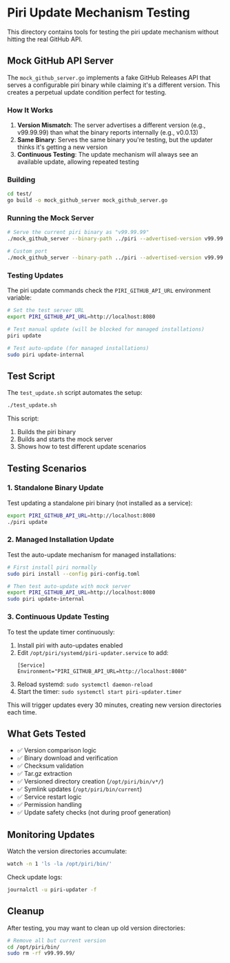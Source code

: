 # Piri Update Mechanism Testing

This directory contains tools for testing the piri update mechanism without hitting the real GitHub API.

## Mock GitHub API Server

The `mock_github_server.go` implements a fake GitHub Releases API that serves a configurable piri binary while claiming it's a different version. This creates a perpetual update condition perfect for testing.

### How It Works

1. **Version Mismatch**: The server advertises a different version (e.g., v99.99.99) than what the binary reports internally (e.g., v0.0.13)
2. **Same Binary**: Serves the same binary you're testing, but the updater thinks it's getting a new version
3. **Continuous Testing**: The update mechanism will always see an available update, allowing repeated testing

### Building

```bash
cd test/
go build -o mock_github_server mock_github_server.go
```

### Running the Mock Server

```bash
# Serve the current piri binary as "v99.99.99"
./mock_github_server --binary-path ../piri --advertised-version v99.99.99

# Custom port
./mock_github_server --binary-path ../piri --advertised-version v99.99.99 --port 9090
```

### Testing Updates

The piri update commands check the `PIRI_GITHUB_API_URL` environment variable:

```bash
# Set the test server URL
export PIRI_GITHUB_API_URL=http://localhost:8080

# Test manual update (will be blocked for managed installations)
piri update

# Test auto-update (for managed installations)
sudo piri update-internal
```

## Test Script

The `test_update.sh` script automates the setup:

```bash
./test_update.sh
```

This script:
1. Builds the piri binary
2. Builds and starts the mock server
3. Shows how to test different update scenarios

## Testing Scenarios

### 1. Standalone Binary Update
Test updating a standalone piri binary (not installed as a service):

```bash
export PIRI_GITHUB_API_URL=http://localhost:8080
./piri update
```

### 2. Managed Installation Update
Test the auto-update mechanism for managed installations:

```bash
# First install piri normally
sudo piri install --config piri-config.toml

# Then test auto-update with mock server
export PIRI_GITHUB_API_URL=http://localhost:8080
sudo piri update-internal
```

### 3. Continuous Update Testing
To test the update timer continuously:

1. Install piri with auto-updates enabled
2. Edit `/opt/piri/systemd/piri-updater.service` to add:
   ```
   [Service]
   Environment="PIRI_GITHUB_API_URL=http://localhost:8080"
   ```
3. Reload systemd: `sudo systemctl daemon-reload`
4. Start the timer: `sudo systemctl start piri-updater.timer`

This will trigger updates every 30 minutes, creating new version directories each time.

## What Gets Tested

- ✅ Version comparison logic
- ✅ Binary download and verification
- ✅ Checksum validation
- ✅ Tar.gz extraction
- ✅ Versioned directory creation (`/opt/piri/bin/v*/`)
- ✅ Symlink updates (`/opt/piri/bin/current`)
- ✅ Service restart logic
- ✅ Permission handling
- ✅ Update safety checks (not during proof generation)

## Monitoring Updates

Watch the version directories accumulate:
```bash
watch -n 1 'ls -la /opt/piri/bin/'
```

Check update logs:
```bash
journalctl -u piri-updater -f
```

## Cleanup

After testing, you may want to clean up old version directories:
```bash
# Remove all but current version
cd /opt/piri/bin/
sudo rm -rf v99.99.99/
```